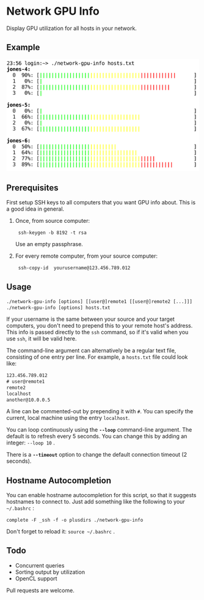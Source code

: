 # Network GPU Info

Display GPU utilization for all hosts in your network.


## Example
![Screenshot](img/screenshot.png?raw=true)


## Prerequisites
First setup SSH keys to all computers that you want GPU info about.  This is a good idea in general.

1. Once, from source computer:

        ssh-keygen -b 8192 -t rsa
        
   Use an empty passphrase.

2. For every remote computer, from your source computer:

        ssh-copy-id  yourusername@123.456.789.012


## Usage

    ./network-gpu-info [options] [[user@]remote1 [[user@]remote2 [...]]]
    ./network-gpu-info [options] hosts.txt

If your username is the same between your source and your target computers, you
don't need to prepend this to your remote host's address.  This info is passed
directly to the `ssh` command, so if it's valid when you use `ssh`, it will be
valid here.

The command-line argument can alternatively be a regular text file, consisting
of one entry per line.  For example, a `hosts.txt` file could look like:

    123.456.789.012
    # user@remote1
    remote2
    localhost
    another@10.0.0.5

A line can be commented-out by prepending it with `#`.  You can specify the current,
local machine using the entry `localhost`.

You can loop continuously using the **`--loop`** command-line argument.  The default
is to refresh every 5 seconds.  You can change this by adding an integer: `--loop 10` .

There is a **`--timeout`** option to change the default connection timeout (2 seconds).


## Hostname Autocompletion
You can enable hostname autocompletion for this script, so that it suggests hostnames to
connect to.  Just add something like the following to your `~/.bashrc` :

    complete -F _ssh -f -o plusdirs ./network-gpu-info

Don't forget to reload it: `source ~/.bashrc` .


## Todo
- Concurrent queries
- Sorting output by utilization
- OpenCL support

Pull requests are welcome.
